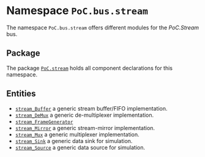 # Namespace `PoC.bus.stream`

The namespace `PoC.bus.stream` offers different modules for the *PoC.Stream* bus.


## Package

The package [`PoC.stream`][stream.pkg] holds all component declarations for this namespace.


## Entities

 - [`stream_Buffer`][stream_Buffer] a generic stream buffer/FIFO implementation.
 - [`stream_DeMux`][stream_DeMux] a generic de-multiplexer implementation.
 - [`stream_FrameGenerator`][stream_FrameGenerator]
 - [`stream_Mirror`][stream_Mirror] a generic stream-mirror implementation.
 - [`stream_Mux`][stream_Mux] a generic multiplexer implementation.
 - [`stream_Sink`][stream_Sink] a generic data sink for simulation.
 - [`stream_Source`][stream_Source] a generic data source for simulation.


 [stream.pkg]:				stream.pkg.vhdl

 [stream_Buffer]:			stream_Buffer.vhdl
 [stream_DeMux]:			stream_DeMux.vhdl
 [stream_FrameGenerator]:	stream_FrameGenerator.vhdl
 [stream_Mirror]:			stream_Mirror.vhdl
 [stream_Mux]:				stream_Mux.vhdl
 [stream_Sink]:				stream_Sink.vhdl
 [stream_Source]:			stream_Source.vhdl
